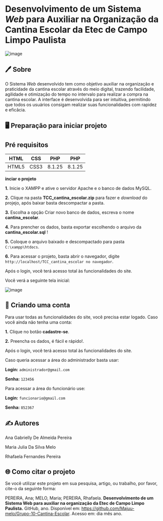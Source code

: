  # **Desenvolvimento de um Sistema _Web_ para Auxiliar na Organização da Cantina Escolar da Etec de Campo Limpo Paulista**

![image](https://github.com/user-attachments/assets/b354cfde-4127-44db-9b19-99c2dc33a0ab)

## 🖊️ **Sobre**

O Sistema _Web_ desenvolvido tem como objetivo auxiliar na organização e praticidade da cantina escolar através do meio digital, trazendo facilidade, agilidade e otimização do tempo no intervalo para realizar a compra na cantina escolar. A interface é desenvolvida para ser intuitiva, permitindo que todos os usuários consigam realizar suas funcionalidades com rapidez e eficâcia.

## 🖥️ **Preparação para iniciar projeto**

## **Pré requisitos**

| HTML   | CSS	     | PHP     | PHP     |
|--------------|--------------|--------------|--------------|
| HTML5 | CSS3 | 8.1.25 | 8.1.25 |

**inciar o projeto**

**1.** Inicie o XAMPP e ative o servidor Apache e o banco de dados MySQL.

**2.** Clique na pasta **TCC_cantina_escolar.zip** para fazer e _download_  do projejo, após baixar basta descompactar a pasta.

**3.** Escolha a opção Criar novo banco de dados, escreva o nome **cantina_escolar**.

**4.** Para prencher os dados, basta exportar escolhendo o arquivo da **cantina_escolar.sql** !

**5.** Coloque o arquivo baixado e descompactado para pasta `C:\xampp\htdocs`.

**6.** Para acessar o projeto, basta abrir o navegador, digite `http://localhost/TCC_cantina_escolar no navegador`.
       
Após o login, você terá acesso total às funcionalidades do site.

Você verá a seguinte tela inicial:

![image](https://github.com/user-attachments/assets/2214d238-ef22-4929-9739-4a2b7e3fbe95)

## 📌 **Criando uma conta**

Para usar todas as funcionalidades do site, você precisa estar logado. Caso você ainda não tenha uma conta:

**1.** Clique no botão **cadastre-se**. 

**2.** Preencha os dados, é fácil e rápido!. 

Após o login, você terá acesso total às funcionalidades do site.


Caso queria acessar a área do administrador basta usar:

**Login:** `administrador@gmail.com`

**Senha:** `123456`

Para acessar a área do funcionário use:

**Login:** `funcionario@gmail.com`

**Senha:** `852367`

## ✍️ **Autores**

Ana Gabrielly De Almeida Pereira

Maria Julia Da Silva Melo

Rhafaela Fernandes Pereira

## 🌐 **Como citar o projeto**

Se você utilizar este projeto em sua pesquisa, artigo, ou trabalho, por favor, cite-o da seguinte forma:

PEREIRA, Ana; MELO, Maria; PEREIRA, Rhafaela. **Desenvolvimento de um Sistema Web para auxiliar na organização da Etec de Campo Limpo Paulista.** GitHub, ano. Disponível em: https://github.com/Majuu-melo/Grupo-10-Cantina-Escolar. Acesso em: dia mês ano.
